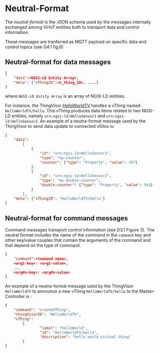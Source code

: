 # Neutral-Format

The *neutral-format* is the JSON schema used by the messages internally exchanged among VirIoT entities both to transport data and control information.

These messages are tranferred as MQTT payload on specific data and control topics (see D4.1 fig.6)  

## Neutral-format for data messages

```json
{
    "data":<NGSI-LD Entity Array>,
    "meta": {"vThingID":<v_thing_ID>, ....}
}
```

where `NGSI-LD Entity Array` is an array of NGSI-LD entities.

For instance, the ThingVisor [HelloWorldTV](../Thingvisors/DockerThingVisor/ThingVisor_HelloWorld) handles a vThing named `HelloWorldTV/hello`. This vThing produces data items related to two NGSI-LD entities, namely `urn:ngsi-ld:HelloSensor1` and `urn:ngsi-ld:HelloSensor2`. An example of a neutra-format message used by the ThingVisor to send data update to connected vSilos is:

```json
{
    "data":
        [
            {
                "id": "urn:ngsi-ld:HelloSensor1", 
                "type": "my-counter", 
                "counter": {"type": "Property", "value": 497}
            },
            {
                "id": "urn:ngsi-ld:HelloSensor2",
                "type": "my-double-counter",
                "double-counter": {"type": "Property", "value": 994}
            }
        ],
    "meta": {"vThingID": "HelloWorldTV/hello"}
}
```

## Neutral-format for command messages

Command messages transport control information (see D3.1 Figure 3).
The neutral format includes the name of the command in the `command` key and other key/value couples that contain the arguments of the command and that depend on the type of command.

```json
{
    "command":<Command name>,
    <arg1-key>: <arg1-value>,
    ...
    <arg#n-key>: <arg#n-value>
}
```

An example of a neutra-format message used by the ThingVisor `HelloWorldTV` to announce a new vThing `HelloWorldTV/hello` to the Master-Controller is :

```json
{
    "command": "createVThing",
    "thingVisorID": "HelloWorldTV",
    "vThing":
        {
                "label": "helloWorld",
                "id": "HelloWorldTV/hello",
                "description": "hello world virtual thing"
        }
}
```
